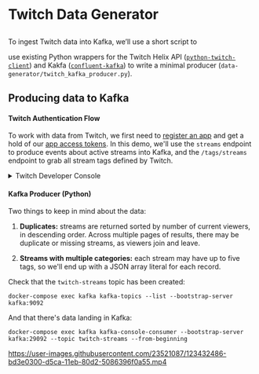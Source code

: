 # Twitch Data Generator

## 

To ingest Twitch data into Kafka, we’ll use a short script to


use existing Python wrappers for the Twitch Helix API ([`python-twitch-client`](https://github.com/tsifrer/python-twitch-client)) and Kakfa ([`confluent-kafka`](https://github.com/confluentinc/confluent-kafka-python)) to write a minimal producer (`data-generator/twitch_kafka_producer.py`).

## Producing data to Kafka

#### Twitch Authentication Flow

To work with data from Twitch, we first need to [register an app](https://dev.twitch.tv/docs/authentication#registration) and get a hold of our [app access tokens](). In this demo, we'll use the `streams` endpoint to produce events about active streams into Kafka, and the `/tags/streams` endpoint to grab all stream tags defined by Twitch.

<details>
<summary>Twitch Developer Console</summary>

![Kafka Producer App](https://user-images.githubusercontent.com/23521087/123405059-bfdc3080-d5a9-11eb-8976-473806f9097d.png)
</details> 

#### Kafka Producer (Python)



Two things to keep in mind about the data:

1. **Duplicates:** streams are returned sorted by number of current viewers, in descending order. Across multiple pages of results, there may be duplicate or missing streams, as viewers join and leave.

2. **Streams with multiple categories:** each stream may have up to five tags, so we'll end up with a JSON array literal for each record.

Check that the `twitch-streams` topic has been created:

`docker-compose exec kafka kafka-topics --list --bootstrap-server kafka:9092`

And that there's data landing in Kafka:

`docker-compose exec kafka kafka-console-consumer --bootstrap-server kafka:29092 --topic twitch-streams --from-beginning`

https://user-images.githubusercontent.com/23521087/123432486-bd3e0300-d5ca-11eb-80d2-5086396f0a55.mp4